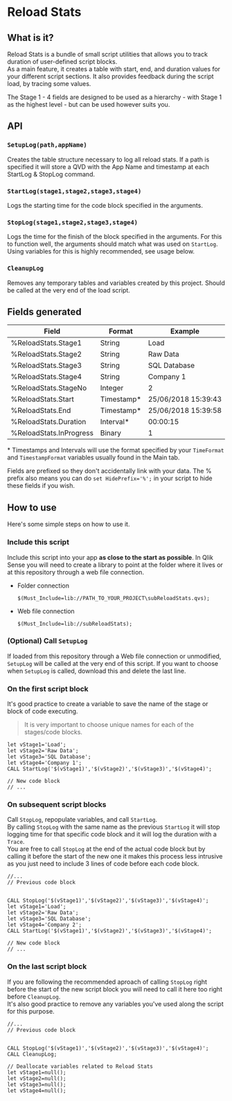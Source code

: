 # Reload Stats
## What is it?
Reload Stats is a bundle of small script utilities that allows you to track duration of user-defined script blocks.  
As a main feature, it creates a table with start, end, and duration values for your different script sections. It also provides feedback during the script load, by tracing some values.

The Stage 1 - 4 fields are designed to be used as a hierarchy - with Stage 1 as the highest level - but can be used however suits you.

## API
### `SetupLog(path,appName)`
Creates the table structure necessary to log all reload stats. If a path is specified it will store a QVD with the App Name and timestamp at each StartLog & StopLog command.

### `StartLog(stage1,stage2,stage3,stage4)`
Logs the starting time for the code block specified in the arguments.

### `StopLog(stage1,stage2,stage3,stage4)`
Logs the time for the finish of the block specified in the arguments. For this to function well, the arguments should match what was used on `StartLog`. Using  variables for this is highly recommended, see usage below.

### `CleanupLog`
Removes any temporary tables and variables created by this project. Should be called at the very end of the load script.


## Fields generated
| Field                 | Format      | Example             |
| --------------------- | ----------- | ------------------- |
| %ReloadStats.Stage1    | String      | Load                |
| %ReloadStats.Stage2    | String      | Raw Data            |
| %ReloadStats.Stage3    | String      | SQL Database        |
| %ReloadStats.Stage4    | String      | Company 1           |
| %ReloadStats.StageNo   | Integer     | 2                   |
| %ReloadStats.Start     | Timestamp*  | 25/06/2018 15:39:43 |
| %ReloadStats.End       | Timestamp*  | 25/06/2018 15:39:58 |
| %ReloadStats.Duration  | Interval*   | 00:00:15            |
| %ReloadStats.InProgress| Binary      | 1                   |

\* Timestamps and Intervals will use the format specified by your `TimeFormat` and `TimestampFormat` variables usually found in the Main tab.
 
Fields are prefixed so they don't accidentally link with your data.
The % prefix also means you can do `set HidePrefix='%';` in your script to hide these fields if you wish.

## How to use
Here's some simple steps on how to use it.

### Include this script
Include this script into your app **as close to the start as possible**. In Qlik Sense you will need to create a library to point at the folder where it lives or at this repository through a web file connection.  

- Folder connection
  ``` qlik
  $(Must_Include=lib://PATH_TO_YOUR_PROJECT\subReloadStats.qvs);
  ```
- Web file connection
  ``` qlik
  $(Must_Include=lib://subReloadStats);
  ```

### (Optional) Call `SetupLog`
If loaded from this repository through a Web file connection or unmodified, `SetupLog` will be called at the very end of this script.
If you want to choose when `SetupLog` is called, download this and delete the last line.

### On the first script block
It's good practice to create a variable to save the name of the stage or block of code executing.

> It is very important to choose unique names for each of the stages/code blocks.

```qlik
let vStage1='Load';
let vStage2='Raw Data';
let vStage3='SQL Database';
let vStage4='Company 1';
CALL StartLog('$(vStage1)','$(vStage2)','$(vStage3)','$(vStage4)';

// New code block
// ...
```

### On subsequent script blocks
Call `StopLog`, repopulate variables, and call `StartLog`.  
By calling `StopLog` with the same name as the previous `StartLog` it will stop logging time for that specific code block and it will log the duration with a `Trace`.  
You are free to call `StopLog` at the end of the actual code block but by calling it before the start of the new one it makes this process less intrusive as you just need to include 3 lines of code before each code block.

```qlik
//...
// Previous code block


CALL StopLog('$(vStage1)','$(vStage2)','$(vStage3)','$(vStage4)';
let vStage1='Load';
let vStage2='Raw Data';
let vStage3='SQL Database';
let vStage4='Company 2';
CALL StartLog('$(vStage1)','$(vStage2)','$(vStage3)','$(vStage4)';

// New code block
// ...
```

### On the last script block
If you are following the recommended aproach of calling `StopLog` right before the start of the new script block you will need to call it here too right before `CleanupLog`.  
It's also good practice to remove any variables you've used along the script for this purpose.

```qlik
//...
// Previous code block


CALL StopLog('$(vStage1)','$(vStage2)','$(vStage3)','$(vStage4)';
CALL CleanupLog;

// Deallocate variables related to Reload Stats
let vStage1=null();
let vStage2=null();
let vStage3=null();
let vStage4=null();

```
